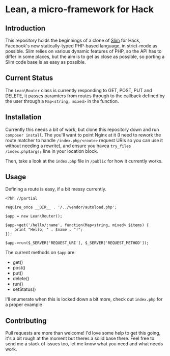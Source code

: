 # Lean, a micro-framework for Hack

## Introduction
This repository holds the beginnings of a clone of [Slim](http://slimframework.com/)
for Hack, Facebook's new statically-typed PHP-based language, in strict-mode as
possible. Slim relies on various dynamic features of PHP, so the API has to
differ in some places, but the aim is to get as close as possible, so porting a
Slim code base is as easy as possible.

## Current Status
The `Lean\Router` class is currently responding to GET, POST, PUT and DELETE,
it passes paramters from routes through to the callback defined by the user
through a `Map<string, mixed>` in the function.

## Installation
Currently this needs a bit of work, but clone this repository down and run
`composer install`. The you'll want to point Nginx at it (I need to rework the
route matcher to handle `/index.php/<route>` request URIs so you can use it
without needing a rewrite), and ensure you havea `try_files /index.php$args;`
line in your location block.

Then, take a look at the `index.php` file in `/public` for how it currently works.

## Usage
Defining a route is easy, if a bit messy currently.

````
<?hh //partial

require_once __DIR__ . '/../vendor/autoload.php';

$app = new Lean\Router();

$app->get('/hello/:name', function(Map<string, mixed> $items) {
    print "Hello, " . $name . "!";
});

$app->run($_SERVER['REQUEST_URI'], $_SERVER['REQUEST_METHOD']);
````

The current methods on `$app` are:

* get()
* post()
* put()
* delete()
* run()
* setStatus()

I'll enumerate when this is locked down a bit more, check out `index.php` for
a proper example

## Contributing
Pull requests are more than welcome! I'd love some help to get this going,
it's a bit rough at the moment but theres a solid base there. Feel free to
send me a stack of issues too, let me know what you need and what needs work.
